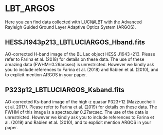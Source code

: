 # LBT_ARGOS
Here you can find data collected with LUCI@LBT with the Advanced Rayleigh Guided Ground Layer Adaptive Optics System (ARGOS).

## HESSJ1943p213_LBTLUCIARGOS_Hband.fits
AO-corrected H-band image of the BL Lac object HESS J1943+213. Please refer to Farina et al. (2018) for details on these data. The use of these amazing data (FWHM=0.26arcsec) is unrestricted. However we kindly ask you to include references to Farina et al. (2018) and Rabien et al. (2010), and to explicit mention ARGOS in your paper.

## P323p12_LBTLUCIARGOS_Ksband.fits
AO-corrected Ks-band image of the high-z quasar P323+12 (Mazzucchelli et al. 2017). Please refer to Farina et al. (2019) for details on these data. The FWHM of this image is a spectacular 0.27arcsec. The use of the data is unrestricted. However we kindly ask you to include references to Farina et al. (2019) and Rabien et al. (2010), and to explicit mention ARGOS in your paper.
